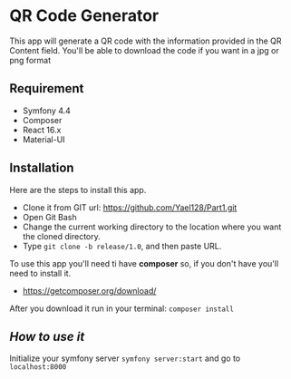 # **QR Code Generator**

This app will generate a QR code with the information provided in the QR Content field. You'll be able to download the code if you want in a jpg or png format

## **Requirement**

- Symfony 4.4
- Composer
- React 16.x
- Material-UI

## **Installation**

Here are the steps to install this app.

- Clone it from GIT url: https://github.com/Yael128/Part1.git
- Open Git Bash
- Change the current working directory to the location where you want the cloned directory.
- Type ```git clone -b release/1.0```, and then paste URL.

To use this app you'll need ti have **composer** so, if you don't have you'll need to install it.

- https://getcomposer.org/download/

After you download it run in your terminal: ```composer install```

## *How to use it*

Initialize your symfony server ```symfony server:start``` and go to ```localhost:8000```
